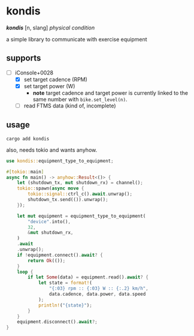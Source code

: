 # kondis

***kondis*** [n, slang] *physical condition*

a simple library to communicate with exercise equipment

## supports

- [ ] iConsole+0028
    - [x] set target cadence (RPM)
    - [x] set target power (W)
        - **note** target cadence and target power is currently linked to the same number with `bike.set_level(n)`.
    - [ ] read FTMS data (kind of, incomplete)

## usage

```
cargo add kondis
```

also, needs tokio and wants anyhow.

```rust
use kondis::equipment_type_to_equipment;

#[tokio::main]
async fn main() -> anyhow::Result<()> {
    let (shutdown_tx, mut shutdown_rx) = channel();
    tokio::spawn(async move {
        tokio::signal::ctrl_c().await.unwrap();
        shutdown_tx.send(()).unwrap();
    });

    let mut equipment = equipment_type_to_equipment(
        "device".into(),
        32,
        &mut shutdown_rx,
    )
    .await
    .unwrap();
    if !equipment.connect().await? {
        return Ok(());
    }
    loop {
        if let Some(data) = equipment.read().await? {
            let state = format!(
                "{:03} rpm :: {:03} W :: {:.2} km/h",
                data.cadence, data.power, data.speed
            );
            println!("{state}");
        }
    }
    equipment.disconnect().await?;
}
```